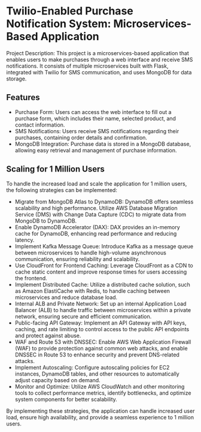 # Twilio-Enabled Purchase Notification System: Microservices-Based Application

Project Description: This project is a microservices-based application that enables users to make purchases through a web interface and receive SMS notifications. It consists of multiple microservices built with Flask, integrated with Twilio for SMS communication, and uses MongoDB for data storage.

## Features

- Purchase Form: Users can access the web interface to fill out a purchase form, which includes their name, selected product, and contact information.
- SMS Notifications: Users receive SMS notifications regarding their purchases, containing order details and confirmation.
- MongoDB Integration: Purchase data is stored in a MongoDB database, allowing easy retrieval and management of purchase information.

## Scaling for 1 Million Users

To handle the increased load and scale the application for 1 million users, the following strategies can be implemented:

- Migrate from MongoDB Atlas to DynamoDB: DynamoDB offers seamless scalability and high performance. Utilize AWS Database Migration Service (DMS) with Change Data Capture (CDC) to migrate data from MongoDB to DynamoDB.
- Enable DynamoDB Accelerator (DAX): DAX provides an in-memory cache for DynamoDB, enhancing read performance and reducing latency.
- Implement Kafka Message Queue: Introduce Kafka as a message queue between microservices to handle high-volume asynchronous communication, ensuring reliability and scalability.
- Use CloudFront for Frontend Caching: Leverage CloudFront as a CDN to cache static content and improve response times for users accessing the frontend.
- Implement Distributed Cache: Utilize a distributed cache solution, such as Amazon ElastiCache with Redis, to handle caching between microservices and reduce database load.
- Internal ALB and Private Network: Set up an internal Application Load Balancer (ALB) to handle traffic between microservices within a private network, ensuring secure and efficient communication.
- Public-facing API Gateway: Implement an API Gateway with API keys, caching, and rate limiting to control access to the public API endpoints and protect against abuse.
- WAF and Route 53 with DNSSEC: Enable AWS Web Application Firewall (WAF) to provide protection against common web attacks, and enable DNSSEC in Route 53 to enhance security and prevent DNS-related attacks.
- Implement Autoscaling: Configure autoscaling policies for EC2 instances, DynamoDB tables, and other resources to automatically adjust capacity based on demand.
- Monitor and Optimize: Utilize AWS CloudWatch and other monitoring tools to collect performance metrics, identify bottlenecks, and optimize system components for better scalability.

By implementing these strategies, the application can handle increased user load, ensure high availability, and provide a seamless experience to 1 million users.

